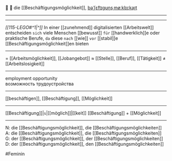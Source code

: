 💼 🔴 die [[Beschäftigungsmöglichkeit]], [bəˈʃɛftɪɡʊŋsˌmøːklɪçkaɪ̯t](https://youglish.com/pronounce/Beschäftigungsmöglichkeit/german)  

---
---

*[[115-LEGO#^1|^]]* In einer [[zunehmend]] digitalisierten [[Arbeitswelt]] entscheiden `sich` viele Menschen [[bewusst]] `für` [[handwerklich]]e oder praktische Berufe, `da` diese `nach` [[wie]] `vor` [[stabil]]e [[Beschäftigungsmöglichkeit]]en bieten



---
= [[Arbeitsmöglichkeit]], [[Jobangebot]]
≈ [[Stelle]], [[Beruf]], [[Tätigkeit]]
≠ [[Arbeitslosigkeit]]

---
employment opportunity  
возможность трудоустройства

---
[[beschäftigen]], [[Beschäftigung]], [[Möglichkeit]]

---
[[Beschäftigung]]|`s`|[[möglich]]|[[keit]]
[[Beschäftigung]] + [[Möglichkeit]]


---
N: die [[Beschäftigungsmöglichkeit]], die [[Beschäftigungsmöglichkeiten]]
A: die [[Beschäftigungsmöglichkeit]], die [[Beschäftigungsmöglichkeiten]]
G: der [[Beschäftigungsmöglichkeit]], der [[Beschäftigungsmöglichkeiten]]
D: der [[Beschäftigungsmöglichkeit]], den [[Beschäftigungsmöglichkeiten]]

#Feminin 